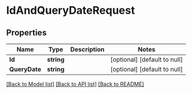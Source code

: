 # IdAndQueryDateRequest

## Properties
Name | Type | Description | Notes
------------ | ------------- | ------------- | -------------
**Id** | **string** |  | [optional] [default to null]
**QueryDate** | **string** |  | [optional] [default to null]

[[Back to Model list]](../README.md#documentation-for-models) [[Back to API list]](../README.md#documentation-for-api-endpoints) [[Back to README]](../README.md)



